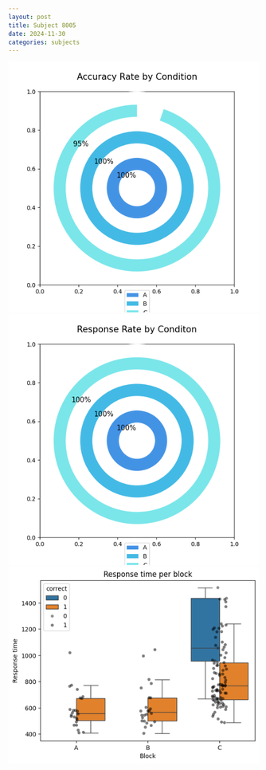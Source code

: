 ```yaml
---
layout: post
title: Subject 8005
date: 2024-11-30
categories: subjects
---
```


![](data/8005/run-15/8005_accuracy_rate.png)
![](data/8005/run-15/8005_response_rate.png)
![](data/8005/run-15/8005_rt.png)
